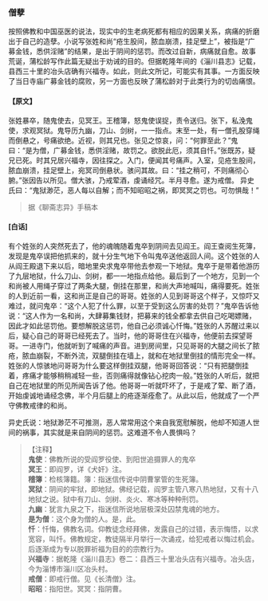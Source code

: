 <script type="text/javascript">
    var head = document.getElementsByTagName('head')[0];
    cssURL = '/public/liao.css';
    linkTag = document.createElement('link');
    linkTag.href = cssURL;
    linkTag.setAttribute('type','text/css');
    linkTag.setAttribute('rel','stylesheet');
    head.appendChild(linkTag);
</script>
### 僧孽

按照佛教和中国巫医的说法，现实中的生老病死都有相应的因果关系，病痛的折磨出于自己的造孽。小说写张姓和尚“疮生股间，脓血崩溃，挂足壁上”，被指是“广募金钱，悉供淫赌”的结果，是出于阴间的惩罚。而改过自新，病痛就自愈。故事荒诞，蒲松龄写作此篇无疑出于劝诫的目的。但据乾隆年间的《淄川县志》记载，县西三十里的冶头店确有兴福寺。如此，则此文所记，可能实有其事。一方面反映了当日寺庙广募金钱的腐败，另一方面也反映了蒲松龄对于此类行为的切齿痛恨。

#### 【原文】
<section>

张姓暴卒，随鬼使去，见冥王。王稽簿，怒鬼使误捉，责令送归。张下，私浼鬼使，求观冥狱。鬼导历九幽，刀山、剑树，一一指点。末至一处，有一僧孔股穿绳而倒悬之，号痛欲绝。近视，则其兄也。张见之惊哀，问：“何罪至此？”鬼曰：“是为僧，广募金钱，悉供淫赌，故罚之。欲脱此厄，须其自忏。”张既苏，疑兄已死。时其兄居兴福寺，因往探之。入门，便闻其号痛声。入室，见疮生股间，脓血崩溃，挂足壁上，宛冥司倒悬状。骇问其故。曰：“挂之稍可，不则痛彻心腑。”张因告以所见。僧大骇，乃戒荤酒，虔诵经咒。半月寻愈。遂为戒僧。
异史氏曰：“鬼狱渺茫，恶人每以自解；而不知昭昭之祸，即冥冥之罚也。可勿惧哉！”

</section>

> 据《聊斋志异》手稿本

#### [白话]
<aside>

有个姓张的人突然死去了，他的魂魄随着鬼卒到阴间去见阎王。阎王查阅生死簿，发现是鬼卒误把他抓来的，就十分生气地下令叫鬼卒送他返回人间。这个姓张的人从阎王殿退下来以后，暗地里央求鬼卒带他去参观一下地狱。鬼卒于是带着他游历了九层地狱，什么刀山、剑树，都一一地指点给他。最后到了一个地方，见到一个和尚被人用绳子穿过了两条大腿，倒挂在那里，和尚大声地喊叫，痛得要死。姓张的人到近前一看，这和尚正是自己的哥哥。姓张的人见到哥哥这个样子，又惊吓又难过，就问鬼卒：“这个人犯了什么罪，以至于受到这么厉害的处罚？”鬼卒告诉他说：“这人作为一名和尚，大肆募集钱财，把募来的钱全都拿去供自己吃喝嫖赌，因此才如此惩罚他。要想解脱这惩罚，他自己必须诚心忏悔。”姓张的人苏醒过来以后，疑心自己的哥哥已经死去了。当时，他的哥哥住在兴福寺，他便前去探望哥哥。一进寺门，他就听到了喊痛的声音。进到房间里，只见哥哥的大腿之间长了脓疮，脓血崩裂，不断外流，双腿倒挂在墙上，就和在地狱里倒挂的情形完全一样。姓张的人惊骇地问哥哥为什么要这样倒挂双腿，他哥哥回答说：“只有把腿倒挂着，疼痛才能够稍稍减轻一些，否则痛得就像钻心挖肉一般。”姓张的人听后，就把自己在地狱里的所见所闻告诉了他。他哥哥一听就吓坏了，于是戒了荤、断了酒，开始虔诚地诵经念佛，半个月后腿上的疮逐渐痊愈了。从此以后，他就成了一个严守佛教戒律的和尚。

异史氏说：地狱渺茫不可推测，恶人常常用这个来自我宽慰解脱，他却不知道人世间的祸事，其实就是来自阴间的惩罚。这难道不令人畏惧吗？

</aside>

> 【注释】  
<b>鬼使</b>：佛教所说的受阎罗役使、到阳世追摄罪人的鬼卒  
<b>冥王</b>：即阎罗，详《犬奸》注。  
<b>稽簿</b>：检核簿籍。簿：指迷信传说中阴曹掌管的生死簿。  
<b>冥狱</b>：阴间的牢狱，即地狱。佛经记载，阎罗主管八寒八热地狱，又有十八地狱之说。狱中有刀山、剑树、炎火、寒冰等种种刑罚。  
<b>九幽</b>：犹言九泉之下，指迷信所说地层极深处囚禁鬼魂的地方。  
<b>是为僧</b>：这个身为僧的人。是，此。  
<b>忏</b>：忏悔，佛教名词。仰教徒念经拜佛，发露自己的过错，表示悔悟，以求宽容，叫忏。佛教规定，教徒隔半月举行一次诵戎，给犯戒者以悔过机会。后逐渐成为专以脱罪祈福为目的的宗教行为。  
<b>兴福寺</b>：据乾隆《淄川县志》卷二：县西三十里冶头店有兴福寺。冶头店，今为淄博市淄川区冶头村。  
<b>戒僧</b>：即戒行僧。见《长清僧》注。  
<b>昭昭</b>：指阳世。冥冥：指阴曹。  
